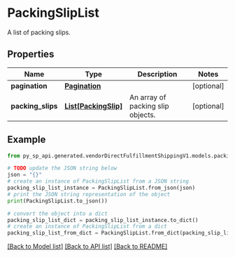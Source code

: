 # PackingSlipList

A list of packing slips.

## Properties

Name | Type | Description | Notes
------------ | ------------- | ------------- | -------------
**pagination** | [**Pagination**](Pagination.md) |  | [optional] 
**packing_slips** | [**List[PackingSlip]**](PackingSlip.md) | An array of packing slip objects. | [optional] 

## Example

```python
from py_sp_api.generated.vendorDirectFulfillmentShippingV1.models.packing_slip_list import PackingSlipList

# TODO update the JSON string below
json = "{}"
# create an instance of PackingSlipList from a JSON string
packing_slip_list_instance = PackingSlipList.from_json(json)
# print the JSON string representation of the object
print(PackingSlipList.to_json())

# convert the object into a dict
packing_slip_list_dict = packing_slip_list_instance.to_dict()
# create an instance of PackingSlipList from a dict
packing_slip_list_from_dict = PackingSlipList.from_dict(packing_slip_list_dict)
```
[[Back to Model list]](../README.md#documentation-for-models) [[Back to API list]](../README.md#documentation-for-api-endpoints) [[Back to README]](../README.md)


